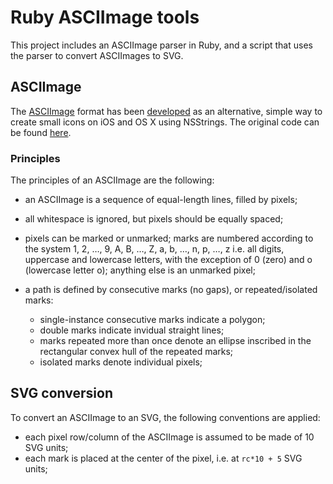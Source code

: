 # Ruby ASCIImage tools

This project includes an ASCIImage parser in Ruby, and a script
that uses the parser to convert ASCIImages to SVG.

## ASCIImage

The [ASCIImage][website] format has been [developed][airef] as an alternative, simple
way to create small icons on iOS and OS X using NSStrings. The original code
can be found [here][].

[website]: http:/asciimage.org/
[airef]: http://cocoamine.net/blog/2015/03/20/replacing-photoshop-with-nsstring/
[here]: https://github.com/cparnot/ASCIImage

### Principles

The principles of an ASCIImage are the following:

* an ASCIImage is a sequence of equal-length lines, filled by pixels;

* all whitespace is ignored, but pixels should be equally spaced;

* pixels can be marked or unmarked; marks are numbered according to the
  system 1, 2, …, 9, A, B, …, Z, a, b, …, n, p, …, z i.e. all digits,
  uppercase and lowercase letters, with the exception of 0 (zero) and o
  (lowercase letter o); anything else is an unmarked pixel;

* a path is defined by consecutive marks (no gaps), or repeated/isolated
  marks:

	* single-instance consecutive marks indicate a polygon;
	* double marks indicate invidual straight lines;
	* marks repeated more than once denote an ellipse inscribed in
	  the rectangular convex hull of the repeated marks;
	* isolated marks denote individual pixels;

## SVG conversion

To convert an ASCIImage to an SVG, the following conventions are
applied:

* each pixel row/column of the ASCIImage is assumed to be made of 10 SVG
  units;
* each mark is placed at the center of the pixel, i.e. at `rc*10 + 5`
  SVG units;


